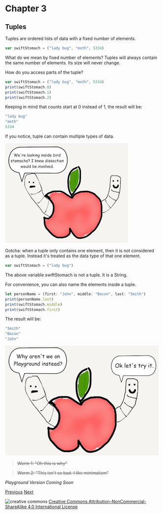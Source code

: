 # Chapter 3
## Tuples

Tuples are ordered lists of data with a fixed number of elements.

```javascript
var swiftStomach = ("lady bug", "moth", 5334)
```

What do we mean by fixed number of elements? Tuples will always contain the same number of elements. Its size will never change.

How do you access parts of the tuple?

```javascript
var swiftStomach = ("lady bug", "moth", 5334)
print(swiftStomach.0)
print(swiftStomach.1)
print(swiftStomach.2)
```

Keeping in mind that counts start at 0 instead of 1, the result will be:

```javascript
"lady bug"
"moth"
5334
```

If you notice, tuple can contain multiple types of data.

![dissection](images/worm_stomach.jpg)


Gotcha: when a tuple only contains one element, then it is not considered as a tuple. Instead it's treated as the data type of that one element.

```javascript
var swiftStomach = ("lady bug")
```

The above variable swiftStomach is not a tuple. It is a String.

For convenience, you can also name the elements inside a tuple.

```javascript
let personName = (first: "John", middle: "Bacon", last: "Smith")
print(personName.last)
print(swiftStomach.middle)
print(swiftStomach.first)
```
The result will be:

```javascript
"Smith"
"Bacon"
"John"
```

![playground](images/worm_why_no_playground.jpg)

> ~~Worm 1: "Oh this is why"~~

> ~~Worm 2: "This isn't so bad. I like minimalism"~~

_Playground Version Coming Soon_


[Previous](02.md) [Next](04.md)

![creative commons](https://i.creativecommons.org/l/by-nc-sa/4.0/88x31.png)
[Creative Commons Attribution-NonCommercial-ShareAlike 4.0 International License](http://creativecommons.org/licenses/by-nc-sa/4.0/)
